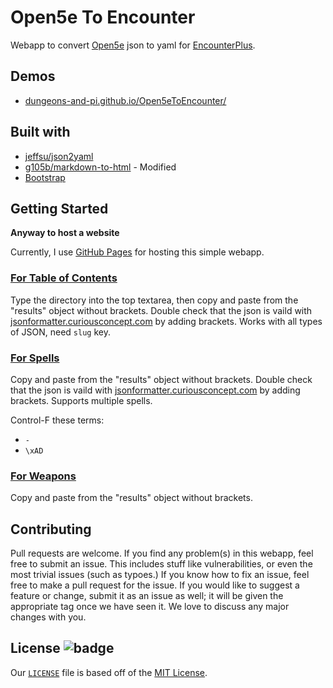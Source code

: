 # Open5e To Encounter

Webapp to convert [Open5e](https://api.open5e.com/) json to yaml for [EncounterPlus](https://encounter.plus/).

## Demos
* [dungeons-and-pi.github.io/Open5eToEncounter/](https://dungeons-and-pi.github.io/Open5eToEncounter/)

## Built with
* [jeffsu/json2yaml](https://github.com/jeffsu/json2yaml)
* [g105b/markdown-to-html](https://github.com/g105b/markdown-to-html) - Modified
* [Bootstrap](https://getbootstrap.com)

## Getting Started

**Anyway to host a website**

Currently, I use [GitHub Pages](https://pages.github.com/) for hosting this simple webapp. 

### [For Table of Contents](https://dungeons-and-pi.github.io/Open5eToEncounter/#table-of-contents-generator)

Type the directory into the top textarea, then copy and paste from the "results" object without brackets. Double check that the json is vaild with [jsonformatter.curiousconcept.com](https://jsonformatter.curiousconcept.com/) by adding brackets. Works with all types of JSON, need `slug` key.

### [For Spells](https://dungeons-and-pi.github.io/Open5eToEncounter/#spell)

Copy and paste from the "results" object without brackets. Double check that the json is vaild with [jsonformatter.curiousconcept.com](https://jsonformatter.curiousconcept.com/) by adding brackets. Supports multiple spells. 

Control-F these terms:
* `- `
* `\xAD`

### [For Weapons](https://dungeons-and-pi.github.io/Open5eToEncounter/#weapon)

Copy and paste from the "results" object without brackets.

## Contributing

Pull requests are welcome. If you find any problem(s) in this webapp, feel free to submit an issue. This includes stuff like vulnerabilities, or even the most trivial issues (such as typoes.) If you know how to fix an issue, feel free to make a pull request for the issue. If you would like to suggest a feature or change, submit it as an issue as well; it will be given the appropriate tag once we have seen it. We love to discuss any major changes with you.

## License ![badge](https://badgen.net/github/license/pisaucer/boredhtml)

Our [`LICENSE`](LICENSE) file is based off of the [MIT License](https://choosealicense.com/licenses/mit/).
